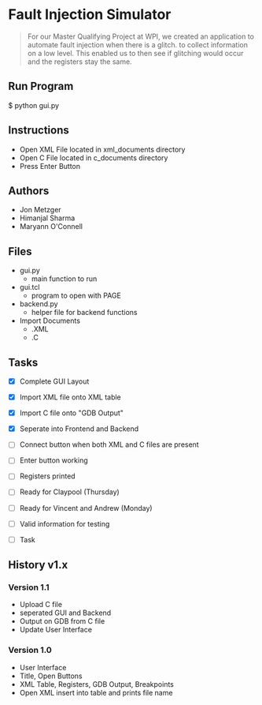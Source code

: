 # Fault Injection Simulator

> For our Master Qualifying Project at WPI, we created an application to automate fault injection when there is a glitch. to collect information on a low level. This enabled us to then see if glitching would occur and the registers stay the same.

## Run Program
$ python gui.py

## Instructions
* Open XML File located in xml_documents directory
* Open C File located in c_documents directory
* Press Enter Button

## Authors 
* Jon Metzger
* Himanjal Sharma
* Maryann O'Connell

## Files
* gui.py
  * main function to run
* gui.tcl
  * program to open with PAGE
* backend.py
  * helper file for backend functions
* Import Documents
  * .XML
  * .C

## Tasks
- [x] Complete GUI Layout
- [x] Import XML file onto XML table
- [x] Import C file onto "GDB Output"
- [x] Seperate into Frontend and Backend
- [ ] Connect button when both XML and C files are present
- [ ] Enter button working
- [ ] Registers printed
- [ ] Ready for Claypool (Thursday)
- [ ] Ready for Vincent and Andrew (Monday)
- [ ] Valid information for testing

- [ ] Task

## History v1.x

### Version 1.1
* Upload C file
* seperated GUI and Backend
* Output on GDB from C file
* Update User Interface

### Version 1.0
* User Interface
* Title, Open Buttons
* XML Table, Registers, GDB Output, Breakpoints
* Open XML insert into table and prints file name
